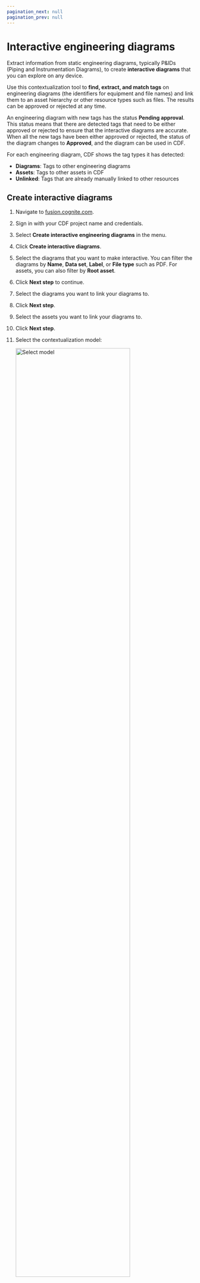 ```yaml
---
pagination_next: null
pagination_prev: null
---
```


# Interactive engineering diagrams

Extract information from static engineering diagrams, typically P&IDs (Piping and Instrumentation Diagrams), to create **interactive diagrams** that you can explore on any device.

Use this contextualization tool to **find, extract, and match tags** on engineering diagrams (the identifiers for equipment and file names) and link them to an asset hierarchy or other resource types such as files. The results can be approved or rejected at any time.

An engineering diagram with new tags has the status **Pending approval**. This status means that there are detected tags that need to be either approved or rejected to ensure that the interactive diagrams are accurate. When all the new tags have been either approved or rejected, the status of the diagram changes to **Approved**, and the diagram can be used in CDF.

For each engineering diagram, CDF shows the tag types it has detected:

- **Diagrams**: Tags to other engineering diagrams
- **Assets**: Tags to other assets in CDF
- **Unlinked**: Tags that are already manually linked to other resources

## Create interactive diagrams

1. Navigate to [fusion.cognite.com](https://fusion.cognite.com).
1. Sign in with your CDF project name and credentials.
1. Select **Create interactive engineering diagrams** in the menu.
1. Click **Create interactive diagrams**.
1. Select the diagrams that you want to make interactive.
   You can filter the diagrams by **Name**, **Data set**, **Label**, or **File type** such as PDF. For assets, you can also filter by **Root asset**.
1. Click **Next step** to continue.
1. Select the diagrams you want to link your diagrams to.
1. Click **Next step**.
1. Select the assets you want to link your diagrams to.
1. Click **Next step**.
1. Select the contextualization model:

   <img className="screenshot" src="https://apps-cdn.cogniteapp.com/@cognite/docs-portal-images/1.0.0/images/cdf/integrations/contextualization/select_model.png" alt="Select model " width="80%"/>

   - **Standard model** is selected by default as this model is recommended for most engineering diagrams.
   - **Advanced model** lets you configure options such as the number of tokens matched for an entity, partial matches, and field matching.

1. Click **Next step**.

   :::info TIP
   Activate **Save and skip settings** if you always use the same model.
   :::

1. Click **Run model**.
1. Review the result of the model - newly detected tags on the interactive diagrams.
1. Choose **Approve all**, **Preview all**, or click a diagram to review it individually.

   <img className="screenshot" src="https://apps-cdn.cogniteapp.com/@cognite/docs-portal-images/1.0.0/images/cdf/integrations/contextualization/interactive_view.png" alt="Interactive view " width="80%"/>

### Approve or reject detected tags

1. Click the bounding box around the detected tag in the diagram.
   <img className="screenshot media-right" src="https://apps-cdn.cogniteapp.com/@cognite/docs-portal-images/1.0.0/images/cdf/integrations/contextualization/bounding_box.png" alt="Bounding box " width="40%"/>
1. Choose **Approve tag** or **Reject tag**.
1. Click **Save**.

You can also **Approve** or **Reject** tags like this:

1. Click a diagram to review it individually.
1. If it has tags, click **Asset** or **Diagram** on the right sidebar to review them.
1. Click on the pending tag - outlined in blue.
1. Click the tag you want to review.
1. Choose **Approve tag** or **Reject tag**.
1. Click **Save**.

### Add new tags

1. Click the pencil icon to open edit mode.
   <img className="screenshot media-right" src="https://apps-cdn.cogniteapp.com/@cognite/docs-portal-images/1.0.0/images/cdf/integrations/contextualization/yellow_box.png" alt="Yellow box" width="40%"/>
1. Use the mouse pointer to draw a bounding box around the tag you want to add.
1. Click **Add manually** and choose the CDF resource in the list that you want to link to.
1. Click **Save**.

## Review engineering diagrams pending approval

You can filter the diagrams that are pending approval by **Name**, **Data set**, or **File type**.

1. Click **More options** icon on the diagram.
2. Choose **Recontextualize diagram**, **Approve pending tags**, **Reject pending tags**, or **Clear all tags** on the diagram.
   If you choose **Recontextualize diagram**, you start the process again.

## Save the diagrams as SVG

1. Click **More options** icon or click **Save as SVG** button.
2. Select to save the files as SVG with the same names, or to specify a prefix to the names.
3. Click **Save files**.
